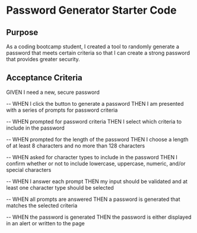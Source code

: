 # Password Generator Starter Code


## Purpose

As a coding bootcamp student, I created a tool to randomly generate a password that meets certain criteria so that I can create a strong password that provides greater security. 

## Acceptance Criteria

GIVEN I need a new, secure password

-- WHEN I click the button to generate a password
THEN I am presented with a series of prompts for password criteria

-- WHEN prompted for password criteria
THEN I select which criteria to include in the password

-- WHEN prompted for the length of the password
THEN I choose a length of at least 8 characters and no more than 128 characters

-- WHEN asked for character types to include in the password
THEN I confirm whether or not to include lowercase, uppercase, numeric, and/or special characters

-- WHEN I answer each prompt
THEN my input should be validated and at least one character type should be selected

-- WHEN all prompts are answered
THEN a password is generated that matches the selected criteria

-- WHEN the password is generated
THEN the password is either displayed in an alert or written to the page